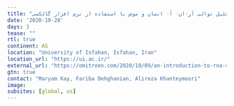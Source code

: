 ```yaml
---
title: "مقدمه ای در تجزیه و تحلیل توالی آر۰ِان۰ آ۰ انسان و موش با استفاده از نرم افزار گالکسی"
date: '2020-10-28'
days: 3
tease: ""
rtl: true
continent: AS
location: "University of Isfahan, Isfahan, Iran"
location_url: "https://ui.ac.ir/"
external_url: "https://omitreen.com/2020/10/09/an-introduction-to-rna-seq-analysis-human-mouse-using-galaxy-platform/"
gtn: true
contact: "Maryam Kay, Fariba Dehghanian, Alireza Khanteymoori"
image: 
subsites: [global, us]
---
```

